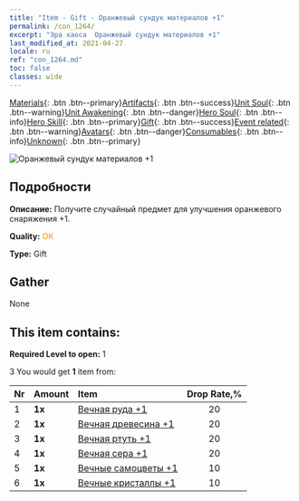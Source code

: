 ```yaml
---
title: "Item - Gift - Оранжевый сундук материалов +1"
permalink: /con_1264/
excerpt: "Эра хаоса  Оранжевый сундук материалов +1"
last_modified_at: 2021-04-27
locale: ru
ref: "con_1264.md"
toc: false
classes: wide
---
```

 [Materials](/ItemsRU/){: .btn .btn--primary}[Artifacts](/ItemsRU/Artifacts/){: .btn .btn--success}[Unit Soul](/ItemsRU/UnitSoul/){: .btn .btn--warning}[Unit Awakening](/ItemsRU/UnitAwakening/){: .btn .btn--danger}[Hero Soul](/ItemsRU/HeroSoul/){: .btn .btn--info}[Hero Skill](/ItemsRU/HeroSkill/){: .btn .btn--primary}[Gift](/ItemsRU/Gift/){: .btn .btn--success}[Event related](/ItemsRU/Events/){: .btn .btn--warning}[Avatars](/ItemsRU/Avatars/){: .btn .btn--danger}[Consumables](/ItemsRU/Consumables/){: .btn .btn--info}[Unknown](/ItemsRU/Unknown/){: .btn .btn--primary}

 ![Оранжевый сундук материалов +1](/images/t/i_304002.png)

## Подробности
 **Описание:** Получите случайный предмет для улучшения оранжевого снаряжения +1.

 **Quality:** <span style="color: #FF8C00">OK</span>

 **Type:** Gift

## Gather

  None

## This item contains:

 **Required Level to open:** 1

 3 You would get **1** item  from:

  | Nr | Amount |     Item    | Drop Rate,% |
  |:---|:-------|:------------|:---------:|
  | 1 |  **1x** | [Вечная руда +1](/ItemsRU/mat_68/) | 20 | 
  | 2 |  **1x** | [Вечная древесина +1](/ItemsRU/mat_69/) | 20 | 
  | 3 |  **1x** | [Вечная ртуть +1](/ItemsRU/mat_70/) | 20 | 
  | 4 |  **1x** | [Вечная сера +1](/ItemsRU/mat_71/) | 20 | 
  | 5 |  **1x** | [Вечные самоцветы +1](/ItemsRU/mat_72/) | 10 | 
  | 6 |  **1x** | [Вечные кристаллы +1](/ItemsRU/mat_73/) | 10 | 
